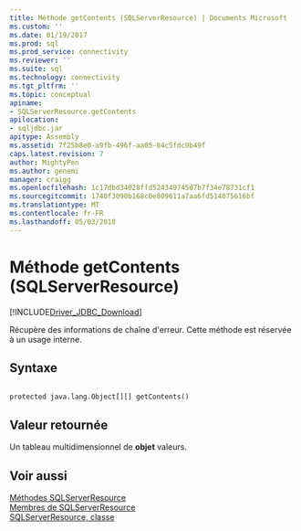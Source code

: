 ```yaml
---
title: Méthode getContents (SQLServerResource) | Documents Microsoft
ms.custom: ''
ms.date: 01/19/2017
ms.prod: sql
ms.prod_service: connectivity
ms.reviewer: ''
ms.suite: sql
ms.technology: connectivity
ms.tgt_pltfrm: ''
ms.topic: conceptual
apiname:
- SQLServerResource.getContents
apilocation:
- sqljdbc.jar
apitype: Assembly
ms.assetid: 7f25b8e0-a9fb-496f-aa05-84c5fdc9b49f
caps.latest.revision: 7
author: MightyPen
ms.author: genemi
manager: craigg
ms.openlocfilehash: 1c17dbd34028ffd524349745d7b7f34e78731cf1
ms.sourcegitcommit: 1740f3090b168c0e809611a7aa6fd514075616bf
ms.translationtype: MT
ms.contentlocale: fr-FR
ms.lasthandoff: 05/03/2018
---
```

# <a name="getcontents-method-sqlserverresource"></a>Méthode getContents (SQLServerResource)
[!INCLUDE[Driver_JDBC_Download](../../../includes/driver_jdbc_download.md)]

  Récupère des informations de chaîne d'erreur. Cette méthode est réservée à un usage interne.  
  
## <a name="syntax"></a>Syntaxe  
  
```  
  
protected java.lang.Object[][] getContents()  
```  
  
## <a name="return-value"></a>Valeur retournée  
 Un tableau multidimensionnel de **objet** valeurs.  
  
## <a name="see-also"></a>Voir aussi  
 [Méthodes SQLServerResource](../../../connect/jdbc/reference/sqlserverresource-methods.md)   
 [Membres de SQLServerResource](../../../connect/jdbc/reference/sqlserverresource-members.md)   
 [SQLServerResource, classe](../../../connect/jdbc/reference/sqlserverresource-class.md)  
  
  

